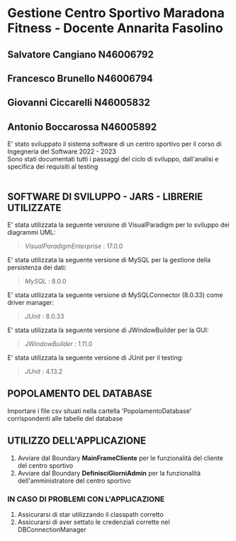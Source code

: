 # Gestione Centro Sportivo Maradona Fitness - Docente Annarita Fasolino
## Salvatore Cangiano N46006792
## Francesco Brunello N46006794
## Giovanni Ciccarelli N46005832
## Antonio Boccarossa N46005892

E' stato sviluppato il sistema software di un centro sportivo per il corso di Ingegneria del Software 2022 - 2023 <br>
Sono stati documentati tutti i passaggi del ciclo di sviluppo, dall'analisi e specifica dei requisiti al testing <br><br>

## SOFTWARE DI SVILUPPO - JARS - LIBRERIE UTILIZZATE

E' stata utilizzata la seguente versione di VisualParadigm per lo sviluppo dei diagrammi UML:

> _VisualParadigmEnterprise_ : 17.0.0

E' stata utilizzata la seguente versione di MySQL per la gestione della persistenza dei dati:

> _MySQL_ : 8.0.0

E' stata utilizzata la seguente versione di MySQLConnector (8.0.33) come driver manager:

> _JUnit_ : 8.0.33

E' stata utilizzata la seguente versione di JWindowBuilder per la GUI:

> _JWindowBuilder_ : 1.11.0

E' stata utilizzata la seguente versione di JUnit per il testing:

> _JUnit_ : 4.13.2


## POPOLAMENTO DEL DATABASE

Importare i file csv situati nella cartella 'PopolamentoDatabase' corrispondenti alle tabelle del database    

## UTILIZZO DELL'APPLICAZIONE

1. Avviare dal Boundary **MainFrameCliente** per le funzionalità del cliente del centro sportivo
2. Avviare dal Boundary **DefinisciGiorniAdmin** per la funzionalità dell'amministratore del centro sportivo

### IN CASO DI PROBLEMI CON L'APPLICAZIONE
1. Assicurarsi di star utilizzando il classpath corretto
2. Assicurarsi di aver settato le credenziali corrette nel DBConnectionManager
